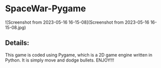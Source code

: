 # SpaceWar-Pygame
![Screenshot from 2023-05-16 16-15-08](Screenshot from 2023-05-16 16-15-08.jpg)

## Details:

This game is coded using Pygame, which is a 2D game engine written in Python.
It is simply move and dodge bullets.
ENJOY!!!

